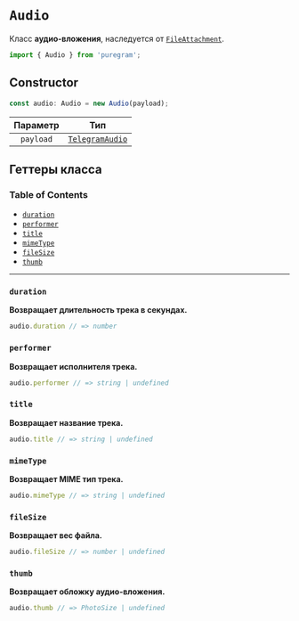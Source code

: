 # `Audio`

Класс **аудио-вложения**, наследуется от [`FileAttachment`](file-attachment.md).

```ts
import { Audio } from 'puregram';
```

## Constructor

```ts
const audio: Audio = new Audio(payload);
```

| Параметр  |                             Тип                             |
| :-------: | :---------------------------------------------------------: |
| `payload` | [`TelegramAudio`](https://core.telegram.org/bots/api#audio) |

## Геттеры класса

### Table of Contents

* [`duration`](#duration)
* [`performer`](#performer)
* [`title`](#title)
* [`mimeType`](#mimetype)
* [`fileSize`](#filesize)
* [`thumb`](#thumb)

---

### `duration`

**Возвращает длительность трека в секундах.**

```ts
audio.duration // => number
```

### `performer`

**Возвращает исполнителя трека.**

```ts
audio.performer // => string | undefined
```

### `title`

**Возвращает название трека.**

```ts
audio.title // => string | undefined
```

### `mimeType`

**Возвращает MIME тип трека.**

```ts
audio.mimeType // => string | undefined
```

### `fileSize`

**Возвращает вес файла.**

```ts
audio.fileSize // => number | undefined
```

### `thumb`

**Возвращает обложку аудио-вложения.**

```ts
audio.thumb // => PhotoSize | undefined
```
